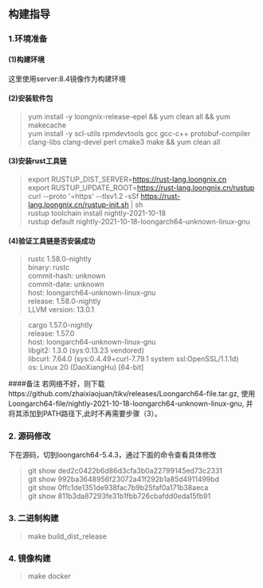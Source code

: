 ## 构建指导   

### 1.环境准备
#### (1)构建环境      
这里使用server:8.4镜像作为构建环境    
#### (2)安装软件包
> yum install -y loongnix-release-epel && yum clean all && yum makecache   
> yum install -y scl-utils rpmdevtools gcc gcc-c++ protobuf-compiler  clang-libs clang-devel  perl cmake3 make && yum clean all   
#### (3)安装rust工具链
> export RUSTUP_DIST_SERVER=https://rust-lang.loongnix.cn    
> export RUSTUP_UPDATE_ROOT=https://rust-lang.loongnix.cn/rustup     
> curl --proto '=https' --tlsv1.2 -sSf https://rust-lang.loongnix.cn/rustup-init.sh | sh     
> rustup toolchain install nightly-2021-10-18       
> rustup default nightly-2021-10-18-loongarch64-unknown-linux-gnu    
#### (4)验证工具链是否安装成功   
> rustc 1.58.0-nightly   
> binary: rustc   
> commit-hash: unknown   
> commit-date: unknown   
> host: loongarch64-unknown-linux-gnu   
> release: 1.58.0-nightly   
> LLVM version: 13.0.1   

> cargo 1.57.0-nightly   
> release: 1.57.0   
> host: loongarch64-unknown-linux-gnu   
> libgit2: 1.3.0 (sys:0.13.23 vendored)   
> libcurl: 7.64.0 (sys:0.4.49+curl-7.79.1 system ssl:OpenSSL/1.1.1d)   
> os: Linux 20 (DaoXiangHu) [64-bit]   

####备注
若网络不好，则下载https://github.com/zhaixiaojuan/tikv/releases/Loongarch64-file.tar.gz, 使用Loongarch64-file/nightly-2021-10-18-loongarch64-unknown-linux-gnu, 并将其添加到PATH路径下,此时不再需要步骤（3）。

### 2. 源码修改
下在源码，切到loongarch64-5.4.3，通过下面的命令查看具体修改
> git show ded2c0422b6d86d3cfa3b0a22799145ed73c2331   
> git show 992ba3648956f23072a41f292b1a85d4911499bd   
> git show 0ffc1de1351de938fac7b9b25faf0a171b38aeca   
> git show 811b3da87293fe31b1fbb726cbafdd0eda15fb91   

### 3. 二进制构建   
> make build_dist_release   

### 4. 镜像构建
> make docker 
